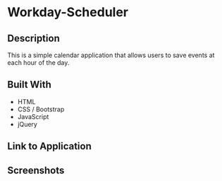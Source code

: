 # Workday-Scheduler

## Description 
This is a simple calendar application that allows users to save events at each hour of the day. 

## Built With 
* HTML 
* CSS / Bootstrap 
* JavaScript 
* jQuery 

## Link to Application 


## Screenshots 
